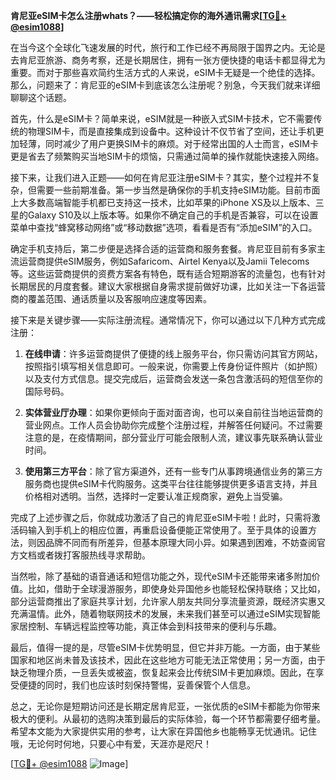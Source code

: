 **肯尼亚eSIM卡怎么注册whats？——轻松搞定你的海外通讯需求[[TG💪+ @esim1088](https://t.me/s/esim1088)]**

在当今这个全球化飞速发展的时代，旅行和工作已经不再局限于国界之内。无论是去肯尼亚旅游、商务考察，还是长期居住，拥有一张方便快捷的电话卡都显得尤为重要。而对于那些喜欢简约生活方式的人来说，eSIM卡无疑是一个绝佳的选择。那么，问题来了：肯尼亚的eSIM卡到底该怎么注册呢？别急，今天我们就来详细聊聊这个话题。

首先，什么是eSIM卡？简单来说，eSIM就是一种嵌入式SIM卡技术，它不需要传统的物理SIM卡，而是直接集成到设备中。这种设计不仅节省了空间，还让手机更加轻薄，同时减少了用户更换SIM卡的麻烦。对于经常出国的人士而言，eSIM卡更是省去了频繁购买当地SIM卡的烦恼，只需通过简单的操作就能快速接入网络。

接下来，让我们进入正题——如何在肯尼亚注册eSIM卡？其实，整个过程并不复杂，但需要一些前期准备。第一步当然是确保你的手机支持eSIM功能。目前市面上大多数高端智能手机都已支持这一技术，比如苹果的iPhone XS及以上版本、三星的Galaxy S10及以上版本等。如果你不确定自己的手机是否兼容，可以在设置菜单中查找“蜂窝移动网络”或“移动数据”选项，看看是否有“添加eSIM”的入口。

确定手机支持后，第二步便是选择合适的运营商和服务套餐。肯尼亚目前有多家主流运营商提供eSIM服务，例如Safaricom、Airtel Kenya以及Jamii Telecoms等。这些运营商提供的资费方案各有特色，既有适合短期游客的流量包，也有针对长期居民的月度套餐。建议大家根据自身需求提前做好功课，比如关注一下各运营商的覆盖范围、通话质量以及客服响应速度等因素。

接下来是关键步骤——实际注册流程。通常情况下，你可以通过以下几种方式完成注册：

1. **在线申请**：许多运营商提供了便捷的线上服务平台，你只需访问其官方网站，按照指引填写相关信息即可。一般来说，你需要上传身份证件照片（如护照）以及支付方式信息。提交完成后，运营商会发送一条包含激活码的短信至你的国际号码。

2. **实体营业厅办理**：如果你更倾向于面对面咨询，也可以亲自前往当地运营商的营业网点。工作人员会协助你完成整个注册过程，并解答任何疑问。不过需要注意的是，在疫情期间，部分营业厅可能会限制人流，建议事先联系确认营业时间。

3. **使用第三方平台**：除了官方渠道外，还有一些专门从事跨境通信业务的第三方服务商也提供eSIM卡代购服务。这类平台往往能够提供更多语言支持，并且价格相对透明。当然，选择时一定要认准正规商家，避免上当受骗。

完成了上述步骤之后，你就成功激活了自己的肯尼亚eSIM卡啦！此时，只需将激活码输入到手机上的相应位置，再重启设备便能正常使用了。至于具体的设置方法，则因品牌不同而有所差异，但基本原理大同小异。如果遇到困难，不妨查阅官方文档或者拨打客服热线寻求帮助。

当然啦，除了基础的语音通话和短信功能之外，现代eSIM卡还能带来诸多附加价值。比如，借助于全球漫游服务，即使身处异国他乡也能轻松保持联络；又比如，部分运营商推出了家庭共享计划，允许家人朋友共同分享流量资源，既经济实惠又充满温情。此外，随着物联网技术的发展，未来我们甚至可以通过eSIM实现智能家居控制、车辆远程监控等功能，真正体会到科技带来的便利与乐趣。

最后，值得一提的是，尽管eSIM卡优势明显，但它并非万能。一方面，由于某些国家和地区尚未普及该技术，因此在这些地方可能无法正常使用；另一方面，由于缺乏物理介质，一旦丢失或被盗，恢复起来会比传统SIM卡更加麻烦。因此，在享受便捷的同时，我们也应该时刻保持警惕，妥善保管个人信息。

总之，无论你是短期访问还是长期定居肯尼亚，一张优质的eSIM卡都能为你带来极大的便利。从最初的选购决策到最后的实际体验，每一个环节都需要仔细考量。希望本文能为大家提供实用的参考，让大家在异国他乡也能畅享无忧通讯。记住哦，无论何时何地，只要心中有爱，天涯亦是咫尺！

[[TG💪+ @esim1088](https://t.me/s/esim1088) ![Image](https://i.postimg.cc/4NQfJmqS/Snipaste-2025-05-13-00-14-12.png)]